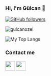 
### Hi, I'm Gülcan 👋

[![GitHub followers](https://img.shields.io/github/followers/gulcanozel?style=social)](https://github.com/gulcanozel?tab=followers)
<p align="left"> <img src="https://komarev.com/ghpvc/?username=gulcanozel&label=Profile%20views&color=0e75b6&style=flat" alt="gulcanozel" /> </p>

 <p>
  <img  src="https://github-readme-stats.vercel.app/api/top-langs/?username=gulcanozel&layout=compact&hide=html,css" alt="My Top Langs" />
</p>


### Contact me 
  <p>
   <a href="mailto:ozel_gulcan@hotmail.com"><img width="30px" align="left" src="https://cdn.jsdelivr.net/npm/simple-icons@v3/icons/gmail.svg" /></a>
</p>
  <p>
  <a href="https://linkedin.com/in/gulcanozel/"><img width="30px" align="left" src="https://cdn.jsdelivr.net/npm/simple-icons@v3/icons/linkedin.svg" /></a>
</p>



